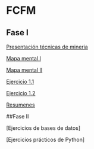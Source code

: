 # FCFM
## Fase I

[Presentación técnicas de mineria](https://github.com/SeleneRdzG/FCFM-Mineria-de-datos/blob/master/Reglas%20de%20asociaci%C3%B3n_012.pdf)

[Mapa mental I](https://github.com/SeleneRdzG/FCFM-Mineria-de-datos/blob/master/MapaMental_1_012.pdf)

[Mapa mental II](https://github.com/SeleneRdzG/FCFM/blob/master/MapaMental_2_%7B1834309%7D.pdf)

[Ejercicio 1.1](https://github.com/SeleneRdzG/FCFM/blob/master/Regresion.ipynb)

[Ejercicio 1.2](https://github.com/SeleneRdzG/FCFM/blob/master/A%20priori.ipynb)

[Resumenes](https://github.com/SeleneRdzG/FCFM/blob/master/Resumenes_%7B1834309%7D.pdf)


##Fase II

[Ejercicios de bases de datos]

[Ejercicios prácticos de Python]
